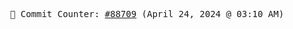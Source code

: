 <p align="center">
    <samp>
        📮 Commit Counter: <a href="https://github.com/Javascript-void0/Javascript-void0/commits/main">#88709</a> (April 24, 2024 @ 03:10 AM)
    </samp>
</p>